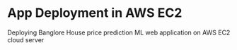 # App Deployment in AWS EC2
 Deploying Banglore House price prediction ML web application on AWS EC2 cloud server
